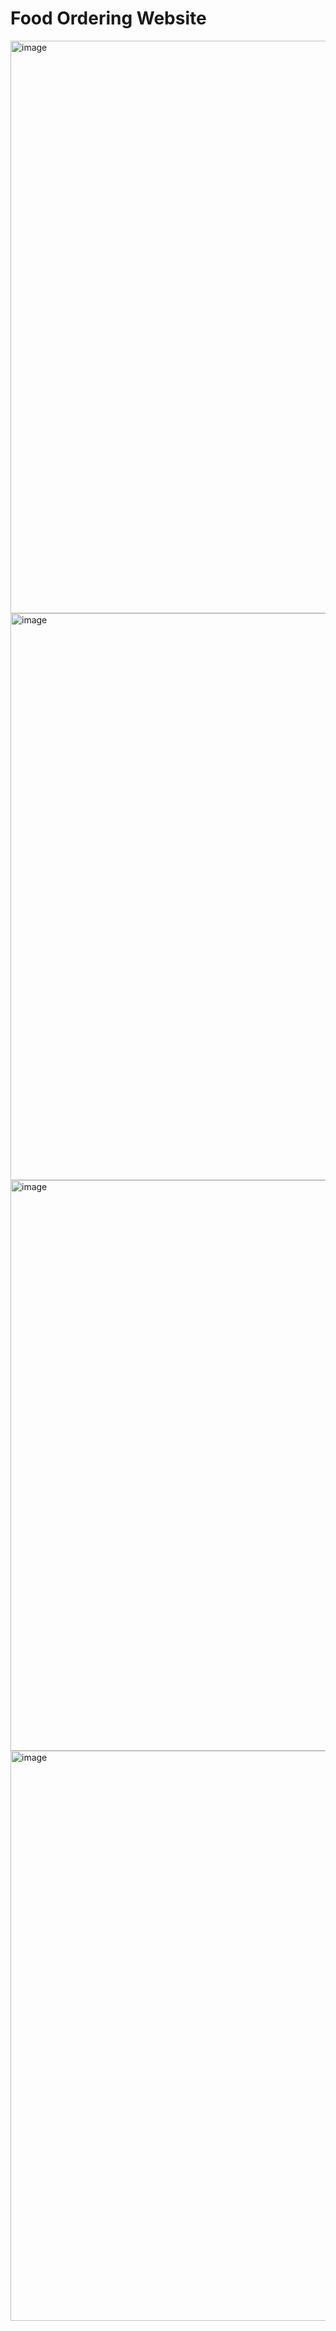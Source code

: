# Food Ordering Website

<img width="916" alt="image" src="https://github.com/PriyaaSharma2005/Food-Website/assets/174304937/391f7cf1-259b-4277-ba40-faf02a8c32a7">

<img width="907" alt="image" src="https://github.com/PriyaaSharma2005/Food-Website/assets/174304937/c475d47f-cdee-42ae-a4a3-3b2ca8851cd2">

<img width="913" alt="image" src="https://github.com/PriyaaSharma2005/Food-Website/assets/174304937/db6b1dfe-c47c-47ac-8987-9fd184e856eb">

<img width="912" alt="image" src="https://github.com/PriyaaSharma2005/Food-Website/assets/174304937/619bae35-29c4-4775-b567-8060c146c7f5">
